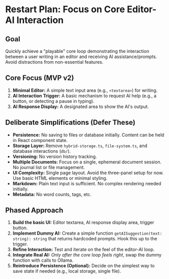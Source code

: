# Restart Plan: Focus on Core Editor-AI Interaction

## Goal

Quickly achieve a "playable" core loop demonstrating the interaction between a user writing in an editor and receiving AI assistance/prompts. Avoid distractions from non-essential features.

## Core Focus (MVP v2)

1.  **Minimal Editor:** A simple text input area (e.g., `<textarea>`) for writing.
2.  **AI Interaction Trigger:** A basic mechanism to request AI help (e.g., a button, or detecting a pause in typing).
3.  **AI Response Display:** A designated area to show the AI's output.

## Deliberate Simplifications (Defer These)

- **Persistence:** No saving to files or database initially. Content can be held in React component state.
- **Storage Layer:** Remove `hybrid-storage.ts`, `file-system.ts`, and database interactions (`db/`).
- **Versioning:** No version history tracking.
- **Multiple Documents:** Focus on a single, ephemeral document session. No journal list or file management.
- **UI Complexity:** Single page layout. Avoid the three-panel setup for now. Use basic HTML elements or minimal styling.
- **Markdown:** Plain text input is sufficient. No complex rendering needed initially.
- **Metadata:** No word counts, tags, etc.

## Phased Approach

1.  **Build the basic UI:** Editor textarea, AI response display area, trigger button.
2.  **Implement Dummy AI:** Create a simple function `getAISuggestion(text: string): string` that returns hardcoded prompts. Hook this up to the trigger.
3.  **Refine Interaction:** Test and iterate on the feel of the editor-AI loop.
4.  **Integrate Real AI:** _Only after the core loop feels right_, swap the dummy function with calls to Ollama.
5.  **Reintroduce Persistence (Optional):** Decide on the simplest way to save state if needed (e.g., local storage, single file).
